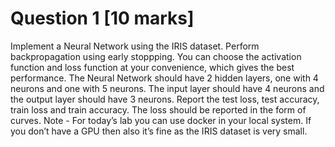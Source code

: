 # Question 1 [10 marks]
Implement a Neural Network using the IRIS dataset. Perform backpropagation using early
stoppping. You can choose the activation function and loss function at your convenience, which
gives the best performance.
The Neural Network should have 2 hidden layers, one with 4 neurons and one with 5 neurons.
The input layer should have 4 neurons and the output layer should have 3 neurons.
Report the test loss, test accuracy, train loss and train accuracy. The loss should be reported in
the form of curves.
Note - For today’s lab you can use docker in your local system. If you don’t have a GPU
then also it’s fine as the IRIS dataset is very small.
